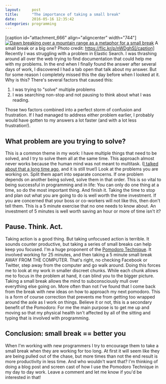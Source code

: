 ```yaml
---
layout:     post
title:      "The importance of taking a small break"
date:       2016-05-16 12:35:42
categories: programming
---
```

[caption id="attachment_666" align="aligncenter" width="744"][![Dawn breaking over a mountain range as a metaphor for a small break](https://ironboundsoftware.com/blog/wp-content/uploads/2016/05/14401853494_c48699ea58_k-1-744x374.jpg)](https://ironboundsoftware.com/blog/wp-content/uploads/2016/05/14401853494_c48699ea58_k-1.jpg) A small break or a big one? Photo credit: https://flic.kr/p/nWDghS[/caption] Recently I was struggling with a problem in Elastic Search. I was thrashing around all over the web trying to find documentation that could help me with my problems. In the end when I finally found the answer after several days of work, I discovered I had a tab open that talk about my answer. But for some reason I completely missed this the day before when I looked at it. Why is this? There's several factors that caused this: 

  1. I was trying to "solve" multiple problems
  2. I was searching non-stop and not pausing to think about what I was reading.

Those two factors combined into a perfect storm of confusion and frustration. If I had managed to address either problem earlier, I probably would have gotten to my answers a lot faster (and with a lot less frustration!). 

## What problem are you trying to solve?

This is a common theme in my work: I have multiple things that need to be solved, and I try to solve them all at the same time. This approach almost never works because the human mind was not meant to multitask. ([I talked about that a long time ago](https://ironboundsoftware.com/blog/2005/08/23/multitasking-just-say-no/), and it is still true!) Look at the problems you are working on. Split them apart into separate concerns. If one problem depends on another being solved, solve them in that order. This is so vital to being successful in programming and in life: You can only do one thing at a time, so do the most important thing. And finish it. Taking the time to stop and plan out what you are going to do is well worth the time investment. If you are concerned that your boss or co-workers will not like this, then don't tell them. This is a 5 minute exercise that no one needs to know about. An investment of 5 minutes is well worth saving an hour or more of time isn't it? 

## Pause. Think. Act.

Taking action is a good thing. But taking unfocused action is terrible. It sounds counter productive, but taking a series of small breaks can help keep you focused. I'm a huge proponent of the [Pomodoro Technique](http://www.pomodorotechnique.com/). It involved working for 25 minutes, and then taking a 5 minute small break AWAY FROM THE COMPUTER. That's right, no checking Facebook or Twitter, step away from the computer and go walk around. Doing this forces me to look at my work in smaller discreet chunks. While each chunk allows me to focus in the problem at hand, it can blind you to the bigger picture. Taking a small break allows the mind to subconsciously mull over everything else going on. More often than not I've found that I come back from the break with new ideas on how to approach my next pomodoro. This is a form of course correction that prevents me from getting too wrapped around the axle as I work on things. Believe it or not, this is a secondary benefit of the Pomodoro: For me the main purpose is to get me up and moving so that my physical health isn't affected by all of the sitting and typing that is involved with programming. 

## Conclusion: small break == better you

When I'm working with new programmers I try to encourage them to take a small break when they are working for too long. At first it will seem like they are being pulled out of the chase, but more times than not the end result is more productivity in less time. And who wouldn't want that? I'm thinking of doing a blog post and screen cast of how I use the Pomodoro Technique in my day to day work. Leave a comment and let me know if you'd be interested in that!
